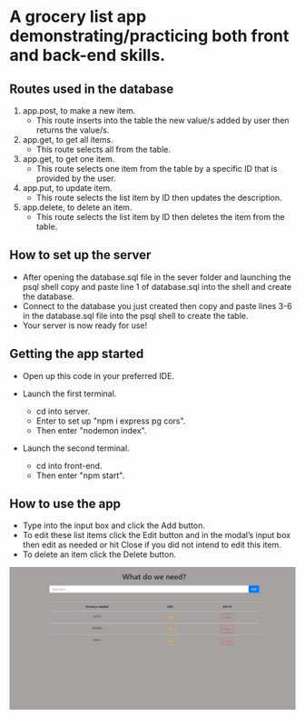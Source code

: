 # A grocery list app demonstrating/practicing both front and back-end skills.

## Routes used in the database
1) app.post, to make a new item.
    - This route inserts into the table the new value/s added by user then returns the value/s.
2) app.get, to get all items.
    - This route selects all from the table.
3) app.get, to get one item.
    - This route selects one item from the table by a specific ID that is provided by the user.
4) app.put, to update item.
    - This route selects the list item by ID then updates the description. 
5) app.delete, to delete an item.
    - This route selects the list item by ID then deletes the item from the table.
 

## How to set up the server
* After opening the database.sql file in the sever folder and launching the psql shell copy and paste line 1 of database.sql into the shell and create the database.
* Connect to the database you just created then copy and paste lines 3-6 in the database.sql file into the psql shell to create the table.
* Your server is now ready for use!

## Getting the app started
* Open up this code in your preferred IDE.
* Launch the first terminal.
  - cd into server.
  - Enter to set up "npm i express pg cors".
  - Then enter "nodemon index".
 
* Launch the second terminal.
  - cd into front-end.
  - Then enter "npm start".
 
## How to use the app
* Type into the input box and click the Add button.
* To edit these list items click the Edit button and in the modal’s input box then edit as needed or hit Close if you did not intend to edit this item.
* To delete an item click the Delete button.

![grocery](./images/GroceryScreenshot.png)
